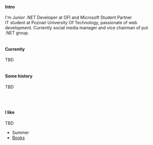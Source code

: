 
#### Intro
I'm Junior .NET Developer at GFI and Microsoft Student Partner
<br>
IT student at Poznań University Of Technology, passionate of web development. Currently social media manager and vice chairman of put .NET group.
<br><br>
#### Currently
TBD
<br><br>
#### Some history
TBD

<br><br>
#### I like
TBD
- Summer
- [Books](https://www.goodreads.com/mdangelo)

